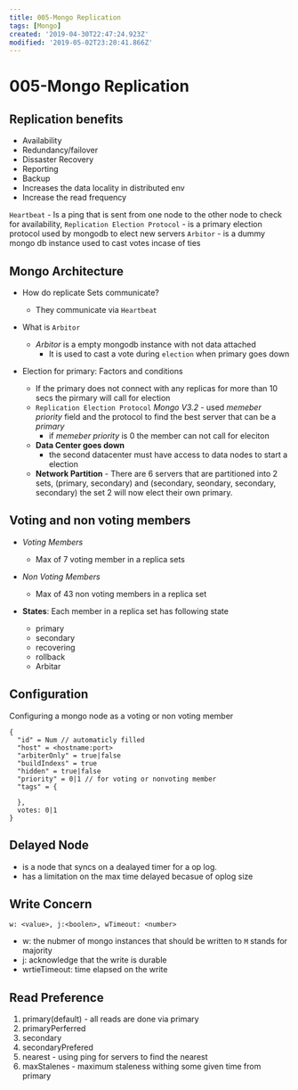```yaml
---
title: 005-Mongo Replication
tags: [Mongo]
created: '2019-04-30T22:47:24.923Z'
modified: '2019-05-02T23:20:41.866Z'
---
```


# 005-Mongo Replication  

## Replication benefits 

* Availability  
* Redundancy/failover 
* Dissaster Recovery 
* Reporting 
* Backup 
* Increases the data locality in distributed env 
* Increase the read frequency 


`Heartbeat` - Is a ping that is sent from one node to the other node to check for availability, 
`Replication Election Protocol` - is a primary election protocol used by mongodb to elect new servers 
`Arbitor` - is a dummy mongo db instance used to cast votes incase of ties 


## Mongo Architecture

* How do replicate Sets communicate? 
  * They communicate via `Heartbeat` 
  

* What is `Arbitor` 
  * _Arbitor_ is a empty mongodb instance with not data attached
    * It is used to cast a vote during `election` when primary goes down 


* Election for primary: Factors and conditions 
  * If the primary does not connect with any replicas for more than 10 secs the pirmary will call for election 
  * `Replication Election Protocol` _Mongo V3.2_ - used _memeber priority_ field and the protocol
  to find the best server that can be a _primary_ 
    * if _memeber priority_ is 0 the member can not call for eleciton 
  * **Data Center goes down**  
    * the second datacenter must have access to data nodes to start a election 
  * **Network Partition** - There are 6 servers that are partitioned into 2 sets, (primary, secondary) and (secondary, seondary, secondary, secondary) the set 2 will now elect their own primary.


## Voting and non voting members 

* _Voting Members_ 
  * Max of 7 voting member in a replica sets 

* _Non Voting Members_ 
  * Max of 43 non voting members in a replica set 

* **States**: Each member in a replica set has following state 
  * primary
  * secondary 
  * recovering 
  * rollback 
  * Arbitar 


## Configuration

Configuring a mongo node as a voting or non voting member 
```
{
  "id" = Num // automaticly filled 
  "host" = <hostname:port>
  "arbiterOnly" = true|false
  "buildIndexs" = true 
  "hidden" = true|false
  "priority" = 0|1 // for voting or nonvoting member
  "tags" = {

  }, 
  votes: 0|1 
}
``` 

## Delayed Node 
- is a node that syncs on a dealayed timer for a op log.
- has a limitation on the max time delayed becasue of oplog size   


## Write Concern  
`w: <value>, j:<boolen>, wTimeout: <number>` 
- w: the nubmer of mongo instances that should be written to `M` stands for majority 
- j: acknowledge that the write is durable 
- wrtieTimeout: time elapsed on the write 

## Read Preference 
1. primary(default) - all reads are done via primary 
2. primaryPerferred
3. secondary 
4. secondaryPrefered 
5. nearest - using ping for servers to find the nearest 
6. maxStalenes - maximum staleness withing some given time from primary 

  



